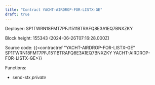 ```yaml
---
title: "Contract YACHT-AIRDROP-FOR-LISTX-GE"
draft: true
---
```

Deployer: SP1TWRN18FMT7PFJ1511BTRAFQ8E3A1EQ7BNXZKY


 



Block height: 155343 (2024-06-26T07:16:28.000Z)

Source code: {{<contractref "YACHT-AIRDROP-FOR-LISTX-GE" SP1TWRN18FMT7PFJ1511BTRAFQ8E3A1EQ7BNXZKY YACHT-AIRDROP-FOR-LISTX-GE>}}

Functions:

* send-stx _private_
